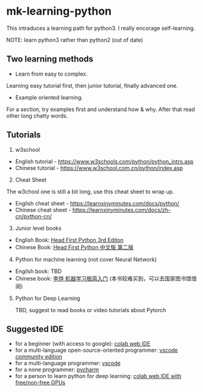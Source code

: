 # mk-learning-python
This intraduces a learning path for python3. I really encorage self-learning. 

NOTE: learn python3 rather than python2 (out of date)

## Two learning methods
- Learn from easy to complex.

Learning easy tutorial first, then junior tutorial, finally advanced one.

- Example oriented learning.
  
For a section, try examples first and understand how & why. After that read other long chatty words.

## Tutorials

1) w3school

- English tutorial - https://www.w3schools.com/python/python_intro.asp
- Chinese tutorial - https://www.w3school.com.cn/python/index.asp

2) Cheat Sheet
   
The w3chool one is still a bit long, use this cheat sheet to wrap up.
- English cheat sheet - https://learnxinyminutes.com/docs/python/
- Chinese cheat sheet - https://learnxinyminutes.com/docs/zh-cn/python-cn/

3) Junior level books
- English Book: [Head First Python 3rd Editon](https://www.oreilly.com/library/view/head-first-python/9781492051282)
- Chinese Book: [Head First Python 中文版 第二版](https://spu.jd.com/10957017.html)


4) Python for machine learning (not cover Neural Network)
- Engilsh book: TBD
- Chinese book: [李烨 机器学习极简入门](https://m.bookschina.com/8702521.htm) (本书较难买到，可以去国家图书馆借阅)
   
5) Python for Deep Learning

   TBD, suggest to read books or video tutorials about Pytorch

## Suggested IDE

- for a beginner (with access to google): [colab web IDE](https://colab.research.google.com/) 
- for a multi-language open-source-oriented programmer: [vscode community edition](https://visualstudio.microsoft.com/vs/community/)
- for a multi-language programmer: [vscode](https://code.visualstudio.com/)
- for a none programmer: [pycharm](https://www.jetbrains.com/pycharm/download/)
- for a person to learn python for deep learning: [colab web IDE with free/non-free GPUs](https://colab.research.google.com/)
  
